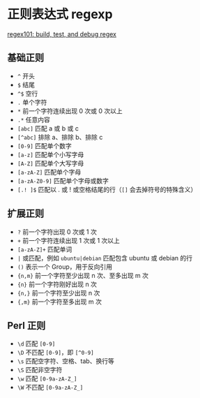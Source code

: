 # 正则表达式 regexp

[regex101: build, test, and debug regex](https://regex101.com/)

## 基础正则

* `^` 开头
* `$` 结尾
* `^$` 空行
* `.` 单个字符
* `*` 前一个字符连续出现 0 次或 0 次以上
* `.*` 任意内容
* `[abc]` 匹配 a 或 b 或 c
* `[^abc]` 排除 a、排除 b、排除 c
* `[0-9]` 匹配单个数字
* `[a-z]` 匹配单个小写字母
* `[A-Z]` 匹配单个大写字母
* `[a-zA-Z]` 匹配单个字母
* `[a-zA-Z0-9]` 匹配单个字母或数字
* `[.! ]$` 匹配以 . 或 ! 或空格结尾的行（`[]` 会去掉符号的特殊含义）

## 扩展正则

* `?` 前一个字符出现 0 次或 1 次
* `+` 前一个字符连续出现 1 次或 1 次以上
* `[a-zA-Z]+` 匹配单词
* `|` 或匹配，例如 `ubuntu|debian` 匹配包含 ubuntu 或 debian 的行
* `()` 表示一个 Group，用于反向引用
* `{n,m}` 前一个字符至少出现 n 次、至多出现 m 次
* `{n}` 前一个字符刚好出现 n 次
* `{n,}` 前一个字符至少出现 n 次
* `{,m}` 前一个字符至多出现 m 次

## Perl 正则

* `\d` 匹配 `[0-9]`
* `\D` 不匹配 `[0-9]`，即 `[^0-9]`
* `\s` 匹配空字符、空格、tab、换行等
* `\S` 匹配非空字符
* `\w` 匹配 `[0-9a-zA-Z_]`
* `\W` 不匹配 `[0-9a-zA-Z_]`
